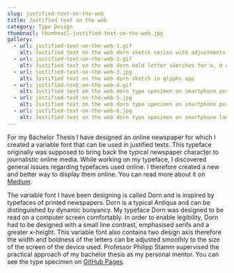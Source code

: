 ```yaml
---
slug: justified-text-on-the-web
title: Justified text on the web
category: Type Design
thumbnail: thumbnail-justified-text-on-the-web.jpg
gallery:
  - url: justified-text-on-the-web-1.gif
    alt: Justified text on the web dorn sketch series with adjustments by Prof. Philipp Stamm
  - url: justified-text-on-the-web-2.gif
    alt: Justified text on the web dorn bold letter sketches for a, d and e
  - url: justified-text-on-the-web-3.jpg
    alt: Justified text on the web dorn sketch in glyphs app
  - url: justified-text-on-the-web-4.gif
    alt: Justified text on the web dorn type specimen on smartphone portrait mode
  - url: justified-text-on-the-web-5.jpg
    alt: Justified text on the web dorn type specimen on smartphone portrait mode
  - url: justified-text-on-the-web-6.jpg
    alt: Justified text on the web dorn type specimen on smartphone landscape mode
---
```

For my Bachelor Thesis I have designed an online newspaper for which I created a variable font that can be used in justified texts. This typeface originally was supposed to bring back the typical newspaper character to journalistic online media. While working on my typeface, I discovered general issues regarding typefaces used online. I therefore created a new and better way to display them online. You can read more about it on [Medium](https://medium.com/@miskolczy/justified-text-on-the-web-3d30a540eeb4 "").

The variable font I have been designing is called Dorn and is inspired by typefaces of printed newspapers. Dorn is a typical Antiqua and can be distinguished by dynamic buoyancy. My typeface Dorn was designed to be read on a computer screen comfortably. In order to enable legibility, Dorn had to be designed with a small line contrast, emphasised serifs and a greater x-height. This variable font also contains two design axis therefore the width and boldness of the letters can be adjusted smoothly to the size of the screen of the device used. Professor Philipp Stamm supervised the practical approach of my bachelor thesis as my personal mentor. You can see the type specimen on [GitHub Pages](https://miskolczy.github.io/dorn "").